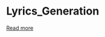 # Lyrics_Generation
[Read more](https://github.com/Eslsamu/Lyrics_Generation/blob/master/Report.pdf)
